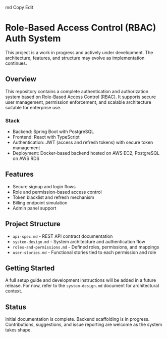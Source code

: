 
md
Copy
Edit
# Role-Based Access Control (RBAC) Auth System

This project is a work in progress and actively under development. The architecture, features, and structure may evolve as implementation continues.

## Overview

This repository contains a complete authentication and authorization system based on Role-Based Access Control (RBAC). It supports secure user management, permission enforcement, and scalable architecture suitable for enterprise use.

### Stack

- Backend: Spring Boot with PostgreSQL
- Frontend: React with TypeScript
- Authentication: JWT (access and refresh tokens) with secure token management
- Deployment: Docker-based backend hosted on AWS EC2, PostgreSQL on AWS RDS

## Features

- Secure signup and login flows
- Role and permission-based access control
- Token blacklist and refresh mechanism
- Billing endpoint simulation
- Admin panel support

## Project Structure

- `api-spec.md` - REST API contract documentation
- `system-design.md` - System architecture and authentication flow
- `roles-and-permissions.md` - Defined roles, permissions, and mappings
- `user-stories.md` - Functional stories tied to each permission and role

## Getting Started

A full setup guide and development instructions will be added in a future release. For now, refer to the `system-design.md` document for architectural context.

## Status

Initial documentation is complete. Backend scaffolding is in progress. Contributions, suggestions, and issue reporting are welcome as the system takes shape.